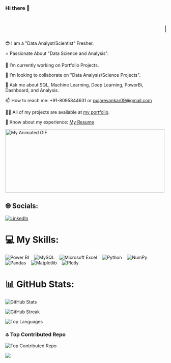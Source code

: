 
### Hi there 👋
#  <marquee behavior="scroll" direction="left">I'm **Dr Pooja Revankar**!</marquee>



😎 I am a "Data Analyst/Scientist" Fresher.

⭐ Passionate About "Data Science and Analysis".

🔭 I’m currently working on Portfolio Projects.

👯 I’m looking to collaborate on "Data Analysis/Science Projects".

💬 Ask me about SQL, Machine Learning, Deep Learning, PowerBi, Dashboard, and Analysis.

📫 How to reach me: +91-8095844631 or [pujarevankar09@gmail.com](mailto:pujarevankar09@gmail.com)

👨‍💻 All of my projects are available at [my portfolio](https://campsite.bio/dr_pooja).

📄 Know about my experience: [My Resume](https://drive.google.com/file/d/1KocGnc9EzQ0idzSfP2tHxaAIdLPqJo4x/view)

<img src="https://i.pinimg.com/originals/45/67/a8/4567a837b545d22b9dcde81ccd98b70e.gif" alt="My Animated GIF" width="500" height="200">


## 🌐 Socials:
[![LinkedIn](https://img.shields.io/badge/LinkedIn-%230077B5.svg?logo=linkedin&logoColor=white)](https://www.linkedin.com/in/dr-poojarevankar/) 


# 💻 My Skills:

![Power BI](https://img.shields.io/badge/Power%20BI-%230F75A8.svg?style=for-the-badge&logo=power-bi&logoColor=yellow) &nbsp;&nbsp;
![MySQL](https://img.shields.io/badge/mysql-%2300000f.svg?style=for-the-badge&logo=mysql&logoColor=white&labelColor=00008B) &nbsp;&nbsp;
![Microsoft Excel](https://img.shields.io/badge/Microsoft%20Excel-%23217346.svg?style=for-the-badge&logo=microsoft-excel&logoColor=white) &nbsp;&nbsp;
![Python](https://img.shields.io/badge/python-3670A0?style=for-the-badge&logo=python&logoColor=ffdd54) &nbsp;&nbsp;
![NumPy](https://img.shields.io/badge/numpy-%23013243.svg?style=for-the-badge&logo=numpy&logoColor=white) &nbsp;&nbsp;
![Pandas](https://img.shields.io/badge/pandas-%23150458.svg?style=for-the-badge&logo=pandas&logoColor=white) &nbsp;&nbsp;
![Matplotlib](https://img.shields.io/badge/Matplotlib-%23ffffff.svg?style=for-the-badge&logo=Matplotlib&logoColor=black) &nbsp;&nbsp;
![Plotly](https://img.shields.io/badge/Plotly-%233F4F75.svg?style=for-the-badge&logo=plotly&logoColor=white)




# 📊 GitHub Stats:
![GitHub Stats](https://github-readme-stats.vercel.app/api?username=DrPoojaAbhijith&theme=radical&hide_border=false&include_all_commits=false&count_private=false)

![GitHub Streak](https://github-readme-streak-stats.herokuapp.com/?user=DrPoojaAbhijith&theme=radical&hide_border=false)

![Top Languages](https://github-readme-stats.vercel.app/api/top-langs/?username=DrPoojaAbhijith&theme=radical&hide_border=false&include_all_commits=false&count_private=false&layout=compact)

### 🔝 Top Contributed Repo
![Top Contributed Repo](https://github-contributor-stats.vercel.app/api?username=DrPoojaAbhijith&limit=5&theme=radical&combine_all_yearly_contributions=true)

<a href="https://visitcount.itsvg.in">
  <img src="https://visitcount.itsvg.in/api?id=DrPoojaAbhijith&label=Profile%20Views&color=1&icon=0&pretty=false" />
</a>


